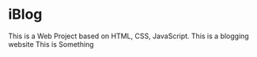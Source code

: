 # iBlog
This is a Web Project based on HTML, CSS, JavaScript. This is a blogging website
This is Something